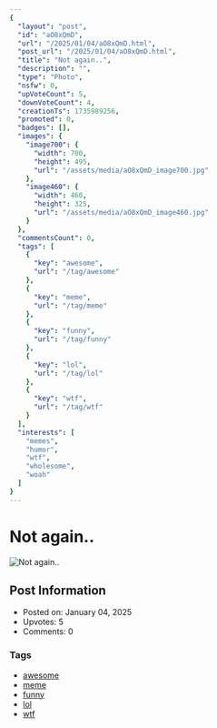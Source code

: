 ```yaml
---
{
  "layout": "post",
  "id": "aO8xQmD",
  "url": "/2025/01/04/aO8xQmD.html",
  "post_url": "/2025/01/04/aO8xQmD.html",
  "title": "Not again..",
  "description": "",
  "type": "Photo",
  "nsfw": 0,
  "upVoteCount": 5,
  "downVoteCount": 4,
  "creationTs": 1735989256,
  "promoted": 0,
  "badges": [],
  "images": {
    "image700": {
      "width": 700,
      "height": 495,
      "url": "/assets/media/aO8xQmD_image700.jpg"
    },
    "image460": {
      "width": 460,
      "height": 325,
      "url": "/assets/media/aO8xQmD_image460.jpg"
    }
  },
  "commentsCount": 0,
  "tags": [
    {
      "key": "awesome",
      "url": "/tag/awesome"
    },
    {
      "key": "meme",
      "url": "/tag/meme"
    },
    {
      "key": "funny",
      "url": "/tag/funny"
    },
    {
      "key": "lol",
      "url": "/tag/lol"
    },
    {
      "key": "wtf",
      "url": "/tag/wtf"
    }
  ],
  "interests": [
    "memes",
    "humor",
    "wtf",
    "wholesome",
    "woah"
  ]
}
---
```


# Not again..

![Not again..](/assets/media/aO8xQmD_image700.jpg)

## Post Information

- Posted on: January 04, 2025
- Upvotes: 5
- Comments: 0

### Tags

- [awesome](/tag/awesome)
- [meme](/tag/meme)
- [funny](/tag/funny)
- [lol](/tag/lol)
- [wtf](/tag/wtf)

